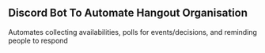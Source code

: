 ## Discord Bot To Automate Hangout Organisation
Automates collecting availabilities, polls for events/decisions, and reminding people to respond
